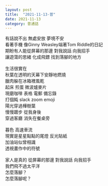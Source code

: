 ```yaml
---
layout: post
title:  "2021-11-13-普"
date: 2021-11-13
category: 普通話
---
```

有話說不出 無處安放 夢境不安<br>
看著手機 像Ginny Weasley端著Tom Riddle的日記<br>
期盼有人能從屏幕的那邊 對我說話 向我招手<br>
讓遊蕩的思緒 化成飛鏢 找到落腳的地方<br>
<br>
生活很實在<br>
秋葉在透明的天幕下安靜地燃燒<br>
臘肉躲在冰箱裡風乾<br>
起床 煎蛋 微波爐麥片<br>
現磨咖啡 表格 電郵 備忘錄<br>
打個盹 slack zoom emoji<br>
陽光穿過樺樹葉<br>
慢慢踱步 從我身後<br>
穿過客廳 消失在餐桌旁<br>
<br>
暮色 高速車流<br>
現實是星星點點的尾燈 反光貼紙<br>
加油站似曾相識<br>
透視畫作中的符號<br>
<br>
家人是真的 從屏幕的那邊 對我說話 向我招手<br>
我們飛不過太平洋<br>
怎麼落腳？<br>
怎麼落腳呢？<br>
